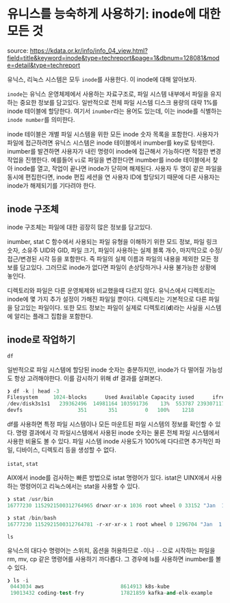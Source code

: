 # 유니스를 능숙하게 사용하기: inode에 대한 모든 것

source: https://kdata.or.kr/info/info_04_view.html?field=title&keyword=inode&type=techreport&page=1&dbnum=128081&mode=detail&type=techreport

유닉스, 리눅스 시스템은 모두 `inode`를 사용한다. 이 inode에 대해 알아보자.

`inode`는 유닉스 운영체제에서 사용하는 자료구조로, 파일 시스템 내부에서 파일을 유지하는 중요한 정보를 담고있다. 일반적으로 전체 파일 시스템 디스크 용량의 대략 1%를 inode 테이블에 할당한다. 여기서 `inumber`라는 용어도 있는데, 이는 inode를 식별하는 `inode number`를 의미한다.

inode 테이블은 개별 파일 시스템을 위한 모든 inode 숫자 목록을 포함한다. 사용자가 파일에 접근하려면 유닉스 시스템은 inode 테이블에서 inumber를 key로 탐색한다. inumber를 발견하면 사용자가 내린 명령이 inode에 접근해서 가능하다면 적절한 변경 작업을 진행한다. 예를들어 `vi`로 파일을 변경한다면 inumber를 inode 테이블에서 찾아 inode를 열고, 작업이 끝나면 inode가 닫히며 해제된다. 사용자 두 명이 같은 파일을 동시에 편집한다면, inode 편집 세션을 연 사용자 ID에 할당되기 때문에 다른 사용자는 inode가 해제되기를 기다려야 한다.

## inode 구조체

inode 구조체는 파일에 대한 굉장히 많은 정보를 담고있다.

inumber, stat C 함수에서 사용되는 파일 유형을 이해하기 위한 모드 정보, 파일 링크 숫자, 소유주 UID와 GID, 파일 크기, 파일이 사용하는 실제 블록 개수, 마지막으로 수정/접근/변경된 시각 등을 포함한다. 즉 파일의 실제 이름과 파일의 내용을 제외한 모든 정보를 담고있다. 그러므로 inode가 없다면 파일이 손상당하거나 사용 불가능한 상황에 놓인다.

디렉토리와 파일은 다른 운영체제와 비교했을때 다르지 않다. 유닉스에서 디렉토리는 inode에 몇 가지 추가 설정이 가해진 파일일 뿐이다. 디렉토리는 기본적으로 다른 파일을 담고있는 파일이다. 또한 모드 정보는 파일이 실제로 디렉토리(**d**)라는 사실을 시스템에 알리는 플래그 집합을 포함한다.

## inode로 작업하기

`df`

일반적으로 파일 시스템에 할당된 inode 숫자는 충분하지만, inode가 다 떨어질 가능성도 항상 고려해야한다. 이를 감시하기 위해 df 결과를 살펴본다.

```s
❯ df -k | head -3
Filesystem     1024-blocks      Used Available Capacity iused      ifree %iused  Mounted on
/dev/disk3s1s1   239362496  14981164 103591736    13%  553787 2393071173    0%   /
devfs                  351       351         0   100%    1218          0  100%   /dev
```

df를 사용하면 특정 파일 시스템이나 모든 마운트된 파일 시스템의 정보를 확인할 수 있다. 명령 결과에서 각 파일시스템에서 사용된 inode 숫자는 물론 전체 파일 시스템에서 사용한 비율도 볼 수 있다. 파일 시스템 inode 사용도가 100%에 다다르면 추가적인 파일, 디바이스, 디렉토리 등을 생성할 수 없다. 

`istat`, `stat`

AIX에서 inode를 검사하는 빠른 방법으로 istat 명령어가 있다. istat은 UINX에서 사용하는 명령어이고 리눅스에서는 stat을 사용할 수 있다.

```s
❯ stat /usr/bin
16777230 1152921500312764965 drwxr-xr-x 1036 root wheel 0 33152 "Jan  1 17:00:00 2020" "Jan  1 17:00:00 2020" "Jan  1 17:00:00 2020" "Jan  1 17:00:00 2020" 4096 0 0x80000 /usr/bin

❯ stat /bin/bash
16777230 1152921500312764781 -r-xr-xr-x 1 root wheel 0 1296704 "Jan  1 17:00:00 2020" "Jan  1 17:00:00 2020" "Jan  1 17:00:00 2020" "Jan  1 17:00:00 2020" 4096 1368 0x80020 /bin/bash
```


`ls`

유닉스의 대다수 명령어는 스위치, 옵션을 허용하므로 `-`이나 `--`으로 시작하는 파일을 rm, mv, cp 같은 명령어를 사용하기 까다롭다. 그 경우에 ls를 사용하면 inumber를 볼 수 있다.

```s
❯ ls -i
 0443034 aws                         8614913 k8s-kube                   11606226 spark-kinesis-integration
 19013432 coding-test-fry            17821859 kafka-and-elk-example       6091599 transfer-learning
```
